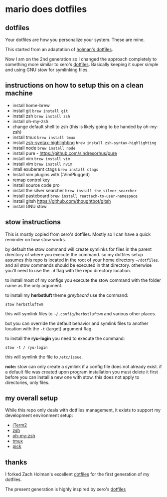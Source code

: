 # mario does dotfiles

## dotfiles

Your dotfiles are how you personalize your system. These are mine.

This started from an adaptation of [holman's dotfiles](https://github.com/holman/dotfiles).

Now I am on the 2nd generation so I changed the approach completely to something more similar to xero's [dotfiles](https://github.com/xero/dotfiles).
Basically keeping it super simple and using GNU stow for symlinking files.

## instructions on how to setup this on a clean machine
 - install home-brew
 - install git  `brew install git`
 - install zsh `brew install zsh`
 - install oh-my-zsh
 - change default shell to zsh (this is likely going to be handed by oh-my-zsh)
 - install tmux `brew install tmux`
 - install [zsh-syntax-highlighting](https://github.com/zsh-users/zsh-syntax-highlighting) `brew install zsh-syntax-highlighting`
 - install node `brew install node`
 - install pure - https://github.com/sindresorhus/pure
 - install vim `brew install vim`
 - install vim `brew install nvim`
 - intall exuberant ctags `brew install ctags`
 - Install vim plugins with (:VimPlugged)
 - remap control key
 - install source code pro
 - install the silver searcher `brew install the_silver_searcher`
 - install pasteboard `brew install reattach-to-user-namespace`
 - install gitsh https://github.com/thoughtbot/gitsh
 - install GNU stow


## stow instructions
This is mostly copied from xero's dotfiles. Mostly so I can have a quick reminder on how stow works.

by default the stow command will create symlinks for files in the parent directory of where you execute the command. so my dotfiles setup assumes this repo is located in the root of your home directory `~/dotfiles`. and all stow commands should be executed in that directory. otherwise you'll need to use the `-d` flag with the repo directory location.

to install most of my configs you execute the stow command with the folder name as the only argument.

to install my **herbstluft** theme _greybeard_ use the command:

`stow herbstluftwm`

this will symlink files to `~/.config/herbstluftwm` and various other places.

but you can override the default behavior and symlink files to another location with the `-t` (target) argument flag.

to install the **ryu-login** you need to execute the command:

`stow -t / ryu-login`

this will symlink the file to `/etc/issue`.

**note:** stow can only create a symlink if a config file does not already exist. if a default file was created upon program installation you must delete it first before you can install a new one with stow. this does not apply to directories, only files.

## my overall setup

While this repo only deals with dotfiles management, it exists to support my development
environment setup:
+ [iTerm2](http://iterm2.com/)
+ [zsh](http://code.joejag.com/2014/why-zsh.html)
+ [oh-my-zsh](https://github.com/robbyrussell/oh-my-zsh)
+ [tmux](http://aokolish.me/blog/2013/02/12/using-tmux-and-tmuxinator/)
+ [pick](https://github.com/thoughtbot/pick)

## thanks

I forked Zach Holman's excellent [dotfiles](https://github.com/holman/dotfiles) for the first generation of my dotfiles.

The present generation is highly inspired by xero's [dotfiles](https://github.com/xero/dotfiles)
